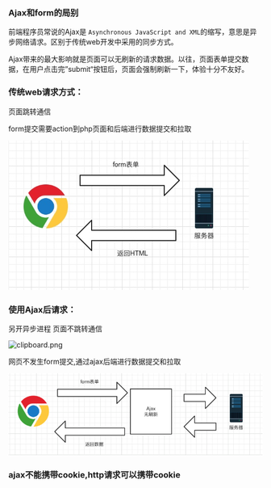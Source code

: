 ### Ajax和form的局别

前端程序员常说的Ajax是 `Asynchronous JavaScript and XML`的缩写，意思是异步网络请求。区别于传统web开发中采用的同步方式。

Ajax带来的最大影响就是页面可以无刷新的请求数据。以往，页面表单提交数据，在用户点击完”submit“按钮后，页面会强制刷新一下，体验十分不友好。

### 传统web请求方式：

页面跳转通信

form提交需要action到php页面和后端进行数据提交和拉取

![img](img/15527067382726.jpg)

### 使用Ajax后请求：

另开异步进程  页面不跳转通信



 ![clipboard.png](https://segmentfault.com/img/bV3c2b?w=636&h=518)

网页不发生form提交,通过ajax后端进行数据提交和拉取

![img](img/Snip20190316_17.png)

### ajax不能携带cookie,http请求可以携带cookie

